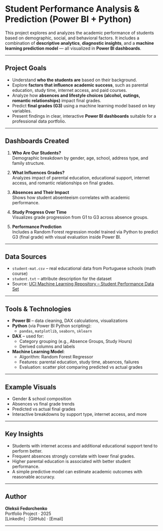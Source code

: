 

#  Student Performance Analysis & Prediction (Power BI + Python)

This project explores and analyzes the academic performance of students based on demographic, social, and behavioral factors. It includes a combination of **descriptive analytics**, **diagnostic insights**, and a **machine learning prediction model** — all visualized in **Power BI dashboards**.

---

##  Project Goals

- Understand **who the students are** based on their background.
- Explore **factors that influence academic success**, such as parental education, study time, internet access, and paid courses.
- Analyze how **absences and lifestyle choices (alcohol, outings, romantic relationships)** impact final grades.
- Predict **final grades (G3)** using a machine learning model based on key variables.
- Present findings in clear, interactive **Power BI dashboards** suitable for a professional data portfolio.

---

##  Dashboards Created

1. **Who Are Our Students?**  
   Demographic breakdown by gender, age, school, address type, and family structure.

2. **What Influences Grades?**  
   Analyzes impact of parental education, educational support, internet access, and romantic relationships on final grades.

3. **Absences and Their Impact**  
   Shows how student absenteeism correlates with academic performance.

4. **Study Progress Over Time**  
   Visualizes grade progression from G1 to G3 across absence groups.

5. **Performance Prediction**  
   Includes a Random Forest regression model trained via Python to predict G3 (final grade) with visual evaluation inside Power BI.

---

##  Data Sources

- `student-mat.csv` – real educational data from Portuguese schools (math course)  
- `student.txt` – attribute description for the dataset  
- Source: [UCI Machine Learning Repository – Student Performance Data Set](https://archive.ics.uci.edu/ml/datasets/Student+Performance)

---

##  Tools & Technologies

- **Power BI** – data cleaning, DAX calculations, visualizations
- **Python** (via Power BI Python scripting):
  - `pandas`, `matplotlib`, `seaborn`, `sklearn`
- **DAX** – used for:
  - Category grouping (e.g., Absence Groups, Study Hours)
  - Derived columns and labels
- **Machine Learning Model**:
  - Algorithm: Random Forest Regressor
  - Features: parental education, study time, absences, failures
  - Evaluation: scatter plot comparing predicted vs actual grades

---

##  Example Visuals

-  Gender & school composition  
-  Absences vs final grade trends  
-  Predicted vs actual final grades  
-  Interactive breakdowns by support type, internet access, and more

---

##  Key Insights

- Students with internet access and additional educational support tend to perform better.
- Frequent absences strongly correlate with lower final grades.
- Higher parental education is associated with better student performance.
- A simple predictive model can estimate academic outcomes with reasonable accuracy.

---


##  Author

**Oleksii Fedorchenko**  
Portfolio Project · 2025  
[LinkedIn] · [GitHub] · [Email]

---

